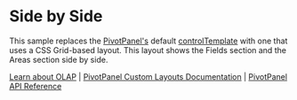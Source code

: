 Side by Side
=================================

This sample replaces the [PivotPanel's](https://www.grapecity.com/wijmo/api/classes/wijmo_olap.pivotpanel.html) default [controlTemplate](https://www.grapecity.com/wijmo/api/classes/wijmo_olap.pivotpanel.html#controltemplate) with one that uses a CSS Grid-based layout. This layout shows the Fields section and the Areas section side by side.

[Learn about OLAP](https://www.grapecity.com/wijmo-olap) | [PivotPanel Custom Layouts Documentation](https://www.grapecity.com/wijmo/docs/Topics/OLAP/Custom-Layouts) | [PivotPanel API Reference](https://www.grapecity.com/wijmo/api/classes/wijmo_olap.pivotpanel.html)